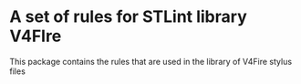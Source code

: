 # A set of rules for STLint library V4FIre
This package contains the rules that are used in the library of V4Fire stylus files
